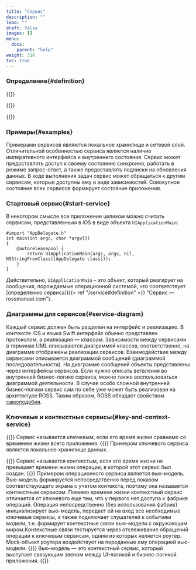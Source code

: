 ```yaml
---
title: "Сервис"
description: ""
lead: ""
draft: false
images: []
menu:
  docs:
    parent: "help"
weight: 310
toc: true
---
```


### Определение{#definition}

{{<alert context="info" icon="👉" text="Сервис — это объект, который выполняет задачи, определенные в рамках своей зоны ответственности, реагируя на сообщения." />}}

{{<alert context="info" icon="👉" text="Объект — сущность в цифровом пространстве, способная сохранять свое состояние (информацию) и обеспечивающая набор методов (поведение) для получения, проверки и изменения этого состояния." />}}

{{<alert context="info" icon="👉" text="Сообщение — это обращение к методу того или иного сервиса." />}}

### Примеры{#examples}

Примерами сервисов являются локальное хранилище и сетевой слой. Отличительной особенностью сервиса является наличие императивного интерфейса и внутреннего состояния. Сервис может предоставлять доступ к своему состоянию синхронно, работать в режиме запрос-ответ, а также предоставлять подписки на обновления данных. В ходе выполнения задач сервис может обращаться к другим сервисам, которые доступны ему в виде зависимостей. Совокупное состояние всех сервисов формирует состояние приложения.

### Стартовый сервис{#start-service}

В некотором смысле все приложение целиком можно считать сервисом, представленным в iOS в виде объекта `UIApplicationMain`:

```
#import "AppDelegate.h"
int main(int argc, char *argv[])
{
    @autoreleasepool {
        return UIApplicationMain(argc, argv, nil, NSStringFromClass([AppDelegate class]));
    }
}
```

Действительно, `UIApplicationMain` – это объект, который реагирует на сообщения, порождаемые операционной системой, что соответствует [определению сервиса]({{< ref "/service#definition" >}} "Сервис — rossmanual.com").

### Диаграммы для сервисов{#service-diagram}

Каждый сервис должен быть разделен на интерфейс и реализацию. В контексте iOS и языка Swift интерфейс обычно представлен протоколом, а реализация — классом. Зависимости между сервисами в терминах UML описываются диаграммой классов, соответственно, на диаграмме отображены реализации сервисов. Взаимодействие между сервисами описывается диаграммой сообщений (диаграммой последовательности). На диаграмме сообщений объекты представлены через интерфейсы сервисов. Если нужно описать ветвления во внутренней бизнес-логике сервиса, можно также воспользоваться диаграммой деятельности. В случае особо сложной внутренней бизнес-логики сервис сам по себе уже может быть реализован на архитектуре ROSS. Таким образом, ROSS обладает свойством [самоподобия](https://ru.wikipedia.org/wiki/Фрактал "Фрактал — Википедия").

### Ключевые и контекстные сервисы{#key-and-context-service}

{{<alert context="info" icon="👉">}}
Сервис называется ключевым, если его время жизни сравнимо со временем жизни всего приложения.
{{</alert>}}
Примером ключевого сервиса является локальное хранилище данных.

{{<alert context="info" icon="👉">}}
Сервис называется контекстым, если его время жизни не превышает времени жизни операции, в которой этот сервис был создан.
{{</alert>}}
Примером операционного сервиса является вью-модель. Вью-модель формируется непосредственно перед показом соответствующего экрана с учетом контекста, поэтому она называется контекстным сервисом. Помимо времени жизни контекстный сервис отличается от ключевого еще тем, что у первого нет доступа к фабрике операций. Операция непосредственно (без использования фабрик) инициализирует вью-модель, передает ей на вход все необходимые ключевые сервисы, а также подключает слушателей к событиям модели, т.е. формирует контекстные связи вью-модели с окружающим миром.Контекстные связи тестируется через отслеживание обращений операции к ключевым сервисам, одним из которых является роутер. Mock-объект роутера воздействует на переданные ему операцией вью-модели.
{{<alert context="info" icon="👉">}}
Вью-модель — это контекстный сервис, который выступает связующим звеном между UI-логикой и бизнес-логикой приложения.
{{</alert>}}
